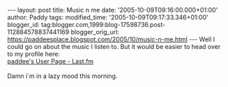 \-\-- layout: post title: Music n me date:
\'2005-10-09T09:16:00.000+01:00\' author: Paddy tags: modified\_time:
\'2005-10-09T09:17:33.346+01:00\' blogger\_id:
tag:blogger.com,1999:blog-17598736.post-112884578837441169
blogger\_orig\_url:
https://paddeesplace.blogspot.com/2005/10/music-n-me.html \-\-- Well I
could go on about the music I listen to. But it would be easier to head
over to my profile here:\
[paddee\'s User Page - Last.fm](https://www.last.fm/user/paddee/)\
\
Damn i\`m in a lazy mood this morning.
